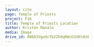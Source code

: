 ```yaml
---
layout: cite
page: Temple of Priests
project: F16
title: Temple of Priests Location
author: Kristen Manalo
media: Image
drive_id: 0B683VgoOcTb2Zk9qRWxGSU8tdUU
---
```

